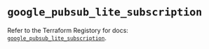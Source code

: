 # `google_pubsub_lite_subscription`

Refer to the Terraform Registory for docs: [`google_pubsub_lite_subscription`](https://registry.terraform.io/providers/hashicorp/google-beta/4.65.0/docs/resources/google_pubsub_lite_subscription).
